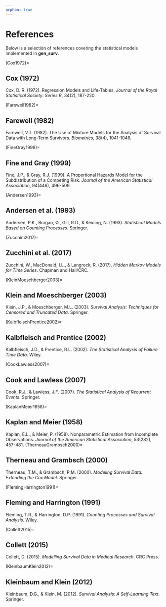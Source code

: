 ```yaml
---
orphan: true
---
```


# References

Below is a selection of references covering the statistical models implemented in **gen_surv**.

(Cox1972)=
## Cox (1972)
Cox, D. R. (1972). Regression Models and Life-Tables. *Journal of the Royal Statistical Society: Series B*, 34(2), 187-220.

(Farewell1982)=
## Farewell (1982)
Farewell, V.T. (1982). The Use of Mixture Models for the Analysis of Survival Data with Long-Term Survivors. *Biometrics*, 38(4), 1041-1046.

(FineGray1999)=
## Fine and Gray (1999)
Fine, J.P., & Gray, R.J. (1999). A Proportional Hazards Model for the Subdistribution of a Competing Risk. *Journal of the American Statistical Association*, 94(446), 496-509.

(Andersen1993)=
## Andersen et al. (1993)
Andersen, P.K., Borgan, Ø., Gill, R.D., & Keiding, N. (1993). *Statistical Models Based on Counting Processes*. Springer.

(Zucchini2017)=
## Zucchini et al. (2017)
Zucchini, W., MacDonald, I.L., & Langrock, R. (2017). *Hidden Markov Models for Time Series*. Chapman and Hall/CRC.

(KleinMoeschberger2003)=
## Klein and Moeschberger (2003)
Klein, J.P., & Moeschberger, M.L. (2003). *Survival Analysis: Techniques for Censored and Truncated Data*. Springer.

(KalbfleischPrentice2002)=
## Kalbfleisch and Prentice (2002)
Kalbfleisch, J.D., & Prentice, R.L. (2002). *The Statistical Analysis of Failure Time Data*. Wiley.

(CookLawless2007)=
## Cook and Lawless (2007)
Cook, R.J., & Lawless, J.F. (2007). *The Statistical Analysis of Recurrent Events*. Springer.

(KaplanMeier1958)=
## Kaplan and Meier (1958)
Kaplan, E.L., & Meier, P. (1958). Nonparametric Estimation from Incomplete Observations. *Journal of the American Statistical Association*, 53(282), 457-481.
(TherneauGrambsch2000)=
## Therneau and Grambsch (2000)
Therneau, T.M., & Grambsch, P.M. (2000). *Modeling Survival Data: Extending the Cox Model*. Springer.

(FlemingHarrington1991)=
## Fleming and Harrington (1991)
Fleming, T.R., & Harrington, D.P. (1991). *Counting Processes and Survival Analysis*. Wiley.

(Collett2015)=
## Collett (2015)
Collett, D. (2015). *Modelling Survival Data in Medical Research*. CRC Press.

(KleinbaumKlein2012)=
## Kleinbaum and Klein (2012)
Kleinbaum, D.G., & Klein, M. (2012). *Survival Analysis: A Self-Learning Text*. Springer.

